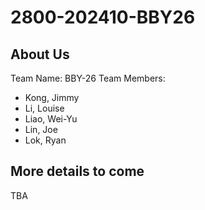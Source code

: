 # 2800-202410-BBY26

## About Us
Team Name: BBY-26
Team Members: 
- Kong, Jimmy
- Li, Louise
- Liao, Wei-Yu
- Lin, Joe
- Lok, Ryan
## More details to come
TBA
